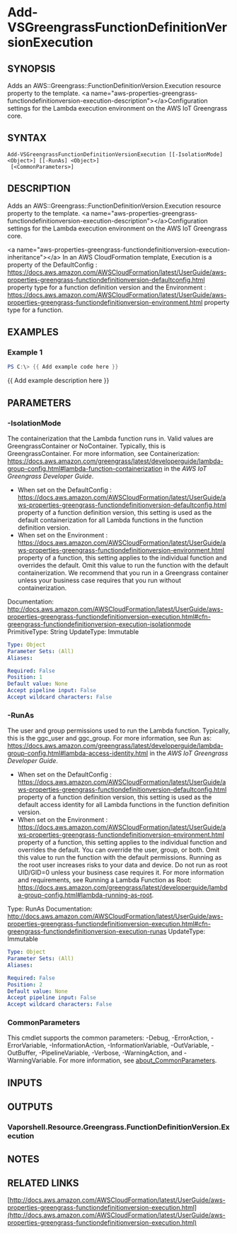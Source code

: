 # Add-VSGreengrassFunctionDefinitionVersionExecution

## SYNOPSIS
Adds an AWS::Greengrass::FunctionDefinitionVersion.Execution resource property to the template.
\<a name="aws-properties-greengrass-functiondefinitionversion-execution-description"\>\</a\>Configuration settings for the Lambda execution environment on the AWS IoT Greengrass core.

## SYNTAX

```
Add-VSGreengrassFunctionDefinitionVersionExecution [[-IsolationMode] <Object>] [[-RunAs] <Object>]
 [<CommonParameters>]
```

## DESCRIPTION
Adds an AWS::Greengrass::FunctionDefinitionVersion.Execution resource property to the template.
\<a name="aws-properties-greengrass-functiondefinitionversion-execution-description"\>\</a\>Configuration settings for the Lambda execution environment on the AWS IoT Greengrass core.

\<a name="aws-properties-greengrass-functiondefinitionversion-execution-inheritance"\>\</a\> In an AWS CloudFormation template, Execution is a property of the  DefaultConfig : https://docs.aws.amazon.com/AWSCloudFormation/latest/UserGuide/aws-properties-greengrass-functiondefinitionversion-defaultconfig.html property type for a function definition version and the  Environment : https://docs.aws.amazon.com/AWSCloudFormation/latest/UserGuide/aws-properties-greengrass-functiondefinitionversion-environment.html property type for a function.

## EXAMPLES

### Example 1
```powershell
PS C:\> {{ Add example code here }}
```

{{ Add example description here }}

## PARAMETERS

### -IsolationMode
The containerization that the Lambda function runs in.
Valid values are GreengrassContainer or NoContainer.
Typically, this is GreengrassContainer.
For more information, see Containerization: https://docs.aws.amazon.com/greengrass/latest/developerguide/lambda-group-config.html#lambda-function-containerization in the *AWS IoT Greengrass Developer Guide*.
+ When set on the  DefaultConfig : https://docs.aws.amazon.com/AWSCloudFormation/latest/UserGuide/aws-properties-greengrass-functiondefinitionversion-defaultconfig.html property of a function definition version, this setting is used as the default containerization for all Lambda functions in the function definition version.
+ When set on the  Environment : https://docs.aws.amazon.com/AWSCloudFormation/latest/UserGuide/aws-properties-greengrass-functiondefinitionversion-environment.html property of a function, this setting applies to the individual function and overrides the default.
Omit this value to run the function with the default containerization.
We recommend that you run in a Greengrass container unless your business case requires that you run without containerization.

Documentation: http://docs.aws.amazon.com/AWSCloudFormation/latest/UserGuide/aws-properties-greengrass-functiondefinitionversion-execution.html#cfn-greengrass-functiondefinitionversion-execution-isolationmode
PrimitiveType: String
UpdateType: Immutable

```yaml
Type: Object
Parameter Sets: (All)
Aliases:

Required: False
Position: 1
Default value: None
Accept pipeline input: False
Accept wildcard characters: False
```

### -RunAs
The user and group permissions used to run the Lambda function.
Typically, this is the ggc_user and ggc_group.
For more information, see Run as: https://docs.aws.amazon.com/greengrass/latest/developerguide/lambda-group-config.html#lambda-access-identity.html in the *AWS IoT Greengrass Developer Guide*.
+ When set on the  DefaultConfig : https://docs.aws.amazon.com/AWSCloudFormation/latest/UserGuide/aws-properties-greengrass-functiondefinitionversion-defaultconfig.html property of a function definition version, this setting is used as the default access identity for all Lambda functions in the function definition version.
+ When set on the  Environment : https://docs.aws.amazon.com/AWSCloudFormation/latest/UserGuide/aws-properties-greengrass-functiondefinitionversion-environment.html property of a function, this setting applies to the individual function and overrides the default.
You can override the user, group, or both.
Omit this value to run the function with the default permissions.
Running as the root user increases risks to your data and device.
Do not run as root UID/GID=0 unless your business case requires it.
For more information and requirements, see Running a Lambda Function as Root: https://docs.aws.amazon.com/greengrass/latest/developerguide/lambda-group-config.html#lambda-running-as-root.

Type: RunAs
Documentation: http://docs.aws.amazon.com/AWSCloudFormation/latest/UserGuide/aws-properties-greengrass-functiondefinitionversion-execution.html#cfn-greengrass-functiondefinitionversion-execution-runas
UpdateType: Immutable

```yaml
Type: Object
Parameter Sets: (All)
Aliases:

Required: False
Position: 2
Default value: None
Accept pipeline input: False
Accept wildcard characters: False
```

### CommonParameters
This cmdlet supports the common parameters: -Debug, -ErrorAction, -ErrorVariable, -InformationAction, -InformationVariable, -OutVariable, -OutBuffer, -PipelineVariable, -Verbose, -WarningAction, and -WarningVariable. For more information, see [about_CommonParameters](http://go.microsoft.com/fwlink/?LinkID=113216).

## INPUTS

## OUTPUTS

### Vaporshell.Resource.Greengrass.FunctionDefinitionVersion.Execution
## NOTES

## RELATED LINKS

[http://docs.aws.amazon.com/AWSCloudFormation/latest/UserGuide/aws-properties-greengrass-functiondefinitionversion-execution.html](http://docs.aws.amazon.com/AWSCloudFormation/latest/UserGuide/aws-properties-greengrass-functiondefinitionversion-execution.html)

